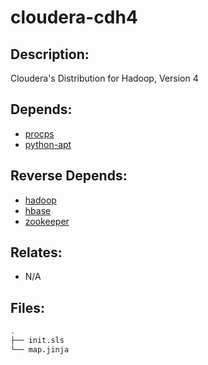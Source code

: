 # cloudera-cdh4

## Description:

Cloudera's Distribution for Hadoop, Version 4

## Depends:

  -  [procps](/salt/procps)
  -  [python-apt](/salt/python-apt)

## Reverse Depends:

  -  [hadoop](/salt/hadoop)
  -  [hbase](/salt/hbase)
  -  [zookeeper](/salt/zookeeper)

## Relates:

  -  N/A

## Files:

```bash
.
├── init.sls
└── map.jinja
```
